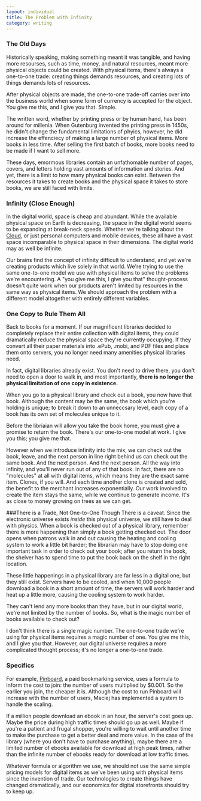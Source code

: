 ```yaml
---
layout: individual
title: The Problem with Infinity
category: writing
---
```


### The Old Days
Historically speaking, making something meant it was tangible, and having more resourses, such as time, money, and natural resources, meant more physical objects could be created. With physical items, there's always a one-to-one trade: creating things demands resources, and creating lots of things demands lots of resources.

After physical objects are made, the one-to-one trade-off carries over into the business world when some form of currency is accepted for the object. You give me this, and I give you that. Simple.

The written word, whether by printing press or by human hand, has been around for millenia. When Gutenburg invented the printing press in 1450s, he didn't change the fundamental limitations of phyics, however, he did increase the effenciecy of making a large number of physical items. More books in less time. After selling the first batch of books, more books need to be made if I want to sell more.

These days, emormous libraries contain an unfathomable number of pages, covers, and letters holding vast amounts of information and stories. And yet, there is a limit to how many physical books can exist. Between the resources it takes to create books and the physical space it takes to store books, we are still faced with limits.

### Infinity (Close Enough)
In the digital world, space is cheap and abundant. While the available physical space on Earth is decreasing, the space in the digital world seems to be expanding at break-neck speeds. Whether we're talking about the [Cloud](http://en.wikipedia.org/wiki/Cloud_computing), or just personal computers and mobile devices, these all have a vast space incomparable to physical space in their dimensions. The digital world may as well be infinite.

Our brains find the concept of infinity difficult to understand, and yet we're creating products which live solely in that world. We're trying to use the same one-to-one model we use with physical items to solve the problems we're encountering. A "you give me this, I give you that" thought-process doesn't quite work when our products aren't limited by resources in the same way as physical items. We should approach the problem with a different model altogether with entirely different variables.

### One Copy to Rule Them All
Back to books for a moment. If our magnificent libraries decided to completely replace their entire collection with digital items, they could dramatically reduce the physical space they're currently occupying. If they convert all their paper materials into .ePub, .mobi, and PDF files and place them onto servers, you no longer need many amenities physical libraries need. 

In fact, digital libraries already exist. You don't need to drive there, you don't need to open a door to walk in, and most importantly, __there is no longer the physical limitation of one copy in existence.__

When you go to a physical library and check out a book, you now have that book. Although the content may be the same, the book which you're holding is unique; to break it down to an unneccsary level, each copy of a book has its own set of molecules unique to it.  

Before the libriaian will allow you take the book home, you must give a promise to return the book. There's our one-to-one model at work. I give you this; you give me that.

However when we introduce infinity into the mix, we can check out the book, leave, and the next person in line right behind us can check out the same book. And the next person. And the next person. All the way into infinity, and you'll never run out of any of that book. In fact, there are no "molecules" at all with digital items, which means they are the exact same item. Clones, if you will. And each time another clone is created and sold, the benefit to the merchant increases exponentially. Our work involved to create the item stays the same, while we continue to generate income. It's as close to money growing on trees as we can get.

###There is a Trade, Not One-to-One Though
There is a caveat. Since the electronic universe exists *inside* this physical universe, we still have to deal with physics. When a book is checked out of a physical library, remember there is more happening than simply a book getting checked out. The door opens when patrons walk in and out causing the heating and cooling system to work a little bit harder; the librarian may have to stop doing one important task in order to check out your book; after you return the book, the shelver has to spend time to put the book back on the shelf in the right location.

These little happenings in a physical library are far less in a digital one, but they still exist. Servers have to be cooled, and when 10,000 people download a book in a short amount of time, the servers will work harder and heat up a little more, causing the cooling system to work harder.

They can't lend any more books than they have, but in our digital world, we're not limited by the number of books. So, what is the magic number of books available to check out?

I don't think there is a single magic number. The one-to-one trade we're using for physical items requires a magic number of one. You give me this, and I give you that. However, our digital universe requires a more complicated thought process; it's no longer a one-to-one trade.

### Specifics
For example, [Pinboard](http://pinboard.in), a paid bookmarking service, uses a formula to inform the cost to join: the number of users multiplied by $0.001. So the earlier you join, the cheaper it is. Although the cost to run Pinboard will increase with the number of users, Maciej has implemented a system to handle the scaling.

If a million people download an ebook in an hour, the server's cost goes up. Maybe the price during high traffic times should go up as well. Maybe if you're a patient and frugal shopper, you're willing to wait until another time to make the purchase to get a better deal and more value. In the case of the library (where you don't have to purchase anything), maybe there are a limited number of ebooks available for download at high peak times, rather than the infinite number of ebooks ready for download at low traffic times.

Whatever formula or algorithm we use, we should not use the same simple pricing models for digital items as we've been using with physical items since the invention of trade. Our technologies to create things have changed dramatically, and our economics for digital storefronts should try to keep up.